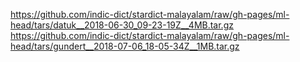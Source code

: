 https://github.com/indic-dict/stardict-malayalam/raw/gh-pages/ml-head/tars/datuk__2018-06-30_09-23-19Z__4MB.tar.gz
https://github.com/indic-dict/stardict-malayalam/raw/gh-pages/ml-head/tars/gundert__2018-07-06_18-05-34Z__1MB.tar.gz
